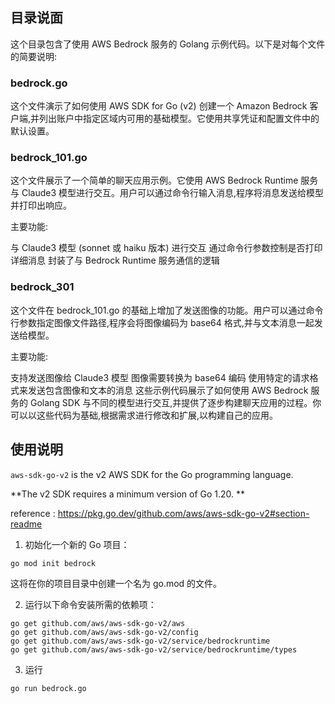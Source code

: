 

## 目录说面

这个目录包含了使用 AWS Bedrock 服务的 Golang 示例代码。以下是对每个文件的简要说明:

### bedrock.go
这个文件演示了如何使用 AWS SDK for Go (v2) 创建一个 Amazon Bedrock 客户端,并列出账户中指定区域内可用的基础模型。它使用共享凭证和配置文件中的默认设置。

### bedrock_101.go
这个文件展示了一个简单的聊天应用示例。它使用 AWS Bedrock Runtime 服务与 Claude3 模型进行交互。用户可以通过命令行输入消息,程序将消息发送给模型并打印出响应。

主要功能:

与 Claude3 模型 (sonnet 或 haiku 版本) 进行交互
通过命令行参数控制是否打印详细消息
封装了与 Bedrock Runtime 服务通信的逻辑

### bedrock_301
这个文件在 bedrock_101.go 的基础上增加了发送图像的功能。用户可以通过命令行参数指定图像文件路径,程序会将图像编码为 base64 格式,并与文本消息一起发送给模型。

主要功能:

支持发送图像给 Claude3 模型
图像需要转换为 base64 编码
使用特定的请求格式来发送包含图像和文本的消息
这些示例代码展示了如何使用 AWS Bedrock 服务的 Golang SDK 与不同的模型进行交互,并提供了逐步构建聊天应用的过程。你可以以这些代码为基础,根据需求进行修改和扩展,以构建自己的应用。

## 使用说明

`aws-sdk-go-v2` is the v2 AWS SDK for the Go programming language.

**The v2 SDK requires a minimum version of Go 1.20.
**

reference : https://pkg.go.dev/github.com/aws/aws-sdk-go-v2#section-readme


1. 初始化一个新的 Go 项目：


```
go mod init bedrock
```

这将在你的项目目录中创建一个名为 go.mod 的文件。

2. 运行以下命令安装所需的依赖项：

```
go get github.com/aws/aws-sdk-go-v2/aws
go get github.com/aws/aws-sdk-go-v2/config
go get github.com/aws/aws-sdk-go-v2/service/bedrockruntime
go get github.com/aws/aws-sdk-go-v2/service/bedrockruntime/types
```


3. 运行
```
go run bedrock.go
```